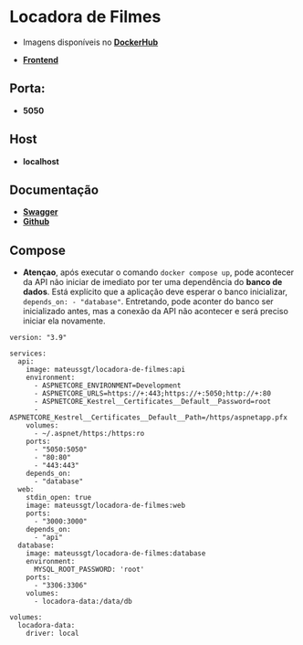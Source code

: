 # Locadora de Filmes

- Imagens disponíveis no [**DockerHub**](https://hub.docker.com/r/mateussgt/locadora-de-filmes)

- [**Frontend**](https://github.com/mateuss-silva/locadora-de-filmes-frontend)

## Porta: 
 - **5050**
## Host
 - **localhost**
## Documentação
 - [**Swagger**](https://localhost:5050/swagger/index.html)
 - [**Github**](https://github.com/mateuss-silva/locadora-de-filmes-backend)

## Compose
- **Atençao**, após executar o comando ```docker compose up```, pode acontecer da API não iniciar de imediato por ter uma dependência do **banco de dados**. Está explícito que a aplicação deve esperar o banco inicializar, ```depends_on: - "database"```. Entretando, pode aconter do banco ser inicializado antes, mas a conexão da API não acontecer e será preciso iniciar ela novamente.

```
version: "3.9"

services:
  api:
    image: mateussgt/locadora-de-filmes:api
    environment:
      - ASPNETCORE_ENVIRONMENT=Development
      - ASPNETCORE_URLS=https://+:443;https://+:5050;http://+:80
      - ASPNETCORE_Kestrel__Certificates__Default__Password=root
      - ASPNETCORE_Kestrel__Certificates__Default__Path=/https/aspnetapp.pfx
    volumes:
      - ~/.aspnet/https:/https:ro
    ports:
      - "5050:5050"
      - "80:80"
      - "443:443"
    depends_on:
      - "database"
  web:
    stdin_open: true
    image: mateussgt/locadora-de-filmes:web
    ports:
      - "3000:3000"
    depends_on:
      - "api"
  database:
    image: mateussgt/locadora-de-filmes:database
    environment:
      MYSQL_ROOT_PASSWORD: 'root'
    ports:
      - "3306:3306"
    volumes:
      - locadora-data:/data/db

volumes:
  locadora-data:
    driver: local

```
